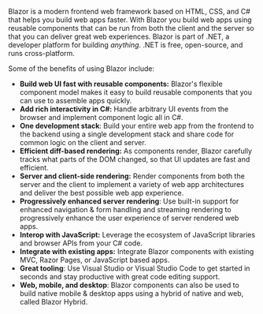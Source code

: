 Blazor is a modern frontend web framework based on HTML, CSS, and C# that helps you build web apps faster. With Blazor you build web apps using reusable components that can be run from both the client and the server so that you can deliver great web experiences. Blazor is part of .NET, a developer platform for building *anything*. .NET is free, open-source, and runs cross-platform.

Some of the benefits of using Blazor include:

- **Build web UI fast with reusable components:** Blazor's flexible component model makes it easy to build reusable components that you can use to assemble apps quickly.
- **Add rich interactivity in C#:** Handle arbitrary UI events from the browser and implement component logic all in C#.
- **One development stack**: Build your entire web app from the frontend to the backend using a single development stack and share code for common logic on the client and server.
- **Efficient diff-based rendering:** As components render, Blazor carefully tracks what parts of the DOM changed, so that UI updates are fast and efficient.
- **Server and client-side rendering:** Render components from both the server and the client to implement a variety of web app architectures and deliver the best possible web app experience.
- **Progressively enhanced server rendering**: Use built-in support for enhanced navigation & form handling and streaming rendering to progressively enhance the user experience of server rendered web apps.
- **Interop with JavaScript:** Leverage the ecosystem of JavaScript libraries and browser APIs from your C# code.
- **Integrate with existing apps:** Integrate Blazor components with existing MVC, Razor Pages, or JavaScript based apps.
- **Great tooling**: Use Visual Studio or Visual Studio Code to get started in seconds and stay productive with great code editing support.
- **Web, mobile, and desktop**: Blazor components can also be used to build native mobile & desktop apps using a hybrid of native and web, called Blazor Hybrid.
